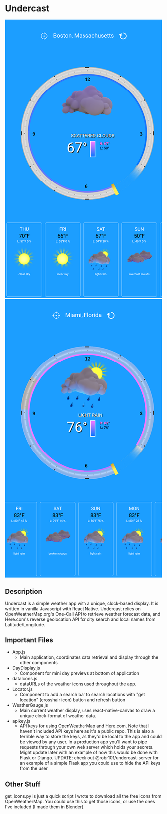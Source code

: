# Undercast
![Undercast Screenshot 1](https://github.com/robr101/Undercast/blob/master/screenshots/undercast-screenshot-1.png "Undercast Screenshot 1")
![Undercast Screenshot 2](https://github.com/robr101/Undercast/blob/master/screenshots/undercast-screenshot-2.png "Undercast Screenshot 2")

## Description

Undercast is a simple weather app with a unique, clock-based display.  It is written in vanilla Javascript with React Native.
Undercast relies on OpenWeatherMap.org's One-Call API to retrieve weather forecast data, and Here.com's reverse geolocation API for city search and local names from Latitude/Longitude.

## Important Files

- App.js
    - Main application, coordinates data retrieval and display through the other components
- DayDisplay.js
    - Component for mini day previews at bottom of application
- dataIcons.js
    - dataURLs of the weather icons used throughout the app.
- Locator.js
    - Component to add a search bar to search locations with "get location" (crosshair icon) button and refresh button
- WeatherGauge.js
    - Main current weather display, uses react-native-canvas to draw a unique clock-format of weather data.
- apikey.js
    - API keys for using OpenWeatherMap and Here.com.  Note that I haven't included API keys here as it's a public repo.  This is also a terrible way to store the keys, as they'd be
      local to the app and could be viewed by any user.  In a production app you'll want to pipe requests through your own web server which holds your secrets.  Might update later with an example of how this would be done with Flask or Django.
      UPDATE: check out @robr101/undercast-server for an example of a simple Flask app you could use to hide the API keys from the user

## Other Stuff

get_icons.py is just a quick script I wrote to download all the free icons from OpenWeatherMap.  You could use this to get those icons, or use the ones I've included (I made them in Blender).
